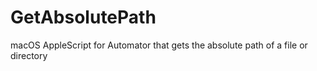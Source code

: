 # GetAbsolutePath
macOS AppleScript for Automator that gets the absolute path of a file or directory
